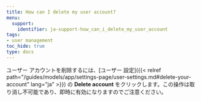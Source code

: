 ```yaml
---
title: How can I delete my user account?
menu:
  support:
    identifier: ja-support-how_can_i_delete_my_user_account
tags:
- user management
toc_hide: true
type: docs
---
```


ユーザー アカウントを削除するには、[ユーザー 設定]({{< relref path="/guides/models/app/settings-page/user-settings.md#delete-your-account" lang="ja" >}}) の **Delete account** をクリックします。この操作は取り消し不可能であり、即時に有効になりますのでご注意ください。